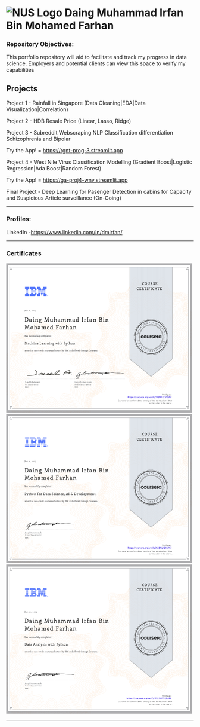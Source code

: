 # <img src="https://www.nus.edu.sg/images/default-source/identity-images/NUS_logo_full-vertical.jpg" alt="NUS Logo" width="75" height="100"> Daing Muhammad Irfan Bin Mohamed Farhan

### Repository Objectives:
This portfolio repository will aid to facilitate and track my progress in data science. Employers and potential clients can view this space to verify my capabilities



## Projects

Project 1 - Rainfall in Singapore (Data Cleaning|EDA|Data Visualization|Correlation)

Project 2 - HDB Resale Price (Linear, Lasso, Ridge)


Project 3 - Subreddit Webscraping NLP Classification differentiation Schizophrenia and Bipolar 

Try the App! = https://rgnt-prog-3.streamlit.app

Project 4 - West Nile Virus Classification Modelling (Gradient Boost|Logistic Regression|Ada Boost|Random Forest)

Try the App! = https://ga-proj4-wnv.streamlit.app

Final Project - Deep Learning for Pasenger Detection in cabins for Capacity and Suspicious Article surveillance (On-Going)

---

### Profiles:

LinkedIn -https://www.linkedin.com/in/dmirfan/

---

### Certificates

<img src="/Certifications/IBM_Machine_Learning_Python.png" width="500" height="400">

<img src="/Certifications/IBM_Python_AI_Development.png" width="500" height="400">

<img src="/Certifications/IBM_Data_Analysis_With_Python.png" width="500" height="400">

---
